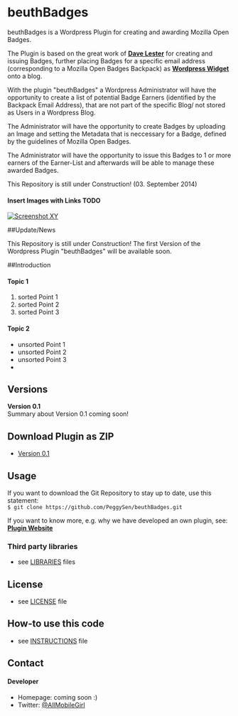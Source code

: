 beuthBadges
===========

beuthBadges is a Wordpress Plugin for creating and awarding Mozilla Open Badges. 

The Plugin is based on the great work of <a href="https://github.com/davelester/WPBadger" target="_blank"><b>Dave Lester</b></a> for creating and issuing Badges, further placing Badges for a specific email address (corresponding to a Mozilla Open Badges Backpack) as <a href="https://github.com/davelester/WPBadgeDisplay" target="_blank"><b>Wordpress Widget</b></a> onto a blog.

With the plugin "beuthBadges" a Wordpress Administrator will have the opportunity to create a list of potential Badge Earners (identified by the Backpack Email Address), that are not part of the specific Blog/ not stored as Users in a Wordpress Blog. 

The Administrator will have the opportunity to create Badges by uploading an Image and setting the Metadata that is neccessary for a Badge, defined by the guidelines of Mozilla Open Badges.

The Administrator will have the opportunity to issue this Badges to 1 or more earners of the Earner-List and afterwards will be able to manage these awarded Badges.

This Repository is still under Construction! (03. September 2014)

#### Insert Images with Links TODO 
<!-- edit this image location -->
[![Screenshot XY](http://imsky.github.io/holder/images/header.png)](link)

##Update/News

This Repository is still under Construction! The first Version of the Wordpress Plugin "beuthBadges" will be available soon.

##Introduction

#### Topic 1
  1. sorted Point 1
  2. sorted Point 2
  3. sorted Point 3

#### Topic 2
  * unsorted Point 1
  * unsorted Point 2
  * unsorted Point 3
  * 

## Versions 

__Version 0.1__<br>
Summary about Version 0.1 coming soon!

## Download Plugin as ZIP
 * [Version 0.1](https://github.com/PeggySen/beuthBadges/archive/master.zip)

## Usage
If you want to download the Git Repository to stay up to date, use this statement:<br>
```$ git clone https://github.com/PeggySen/beuthBadges.git```

If you want to know more, e.g. why we have developed an own plugin, see:
<a href="http://beuthbadges.wordpress.com/category/development/beuthbadges-wp-plugin/" target="_blank"><b>Plugin Website</b></a>

### Third party libraries
* see [LIBRARIES](https://github.com/PeggySen/beuthBadges/blob/master/LIBRARIES) files

## License 
* see [LICENSE](https://github.com/PeggySen/beuthBadges/blob/master/LICENSE) file



## How-to use this code
* see [INSTRUCTIONS](https://github.com/username/sw-name/blob/master/INSTRUCTIONS.md) file

## Contact
#### Developer
* Homepage: coming soon :)
* Twitter: <a href="https://twitter.com/AllMobileGirl" target="_blank">@AllMobileGirl</a>



